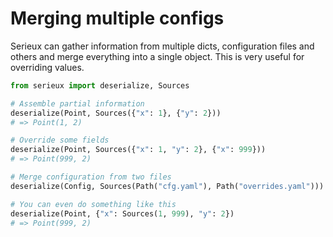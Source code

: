 
# Merging multiple configs

Serieux can gather information from multiple dicts, configuration files and others and merge everything into a single object. This is very useful for overriding values.

```python
from serieux import deserialize, Sources

# Assemble partial information
deserialize(Point, Sources({"x": 1}, {"y": 2}))
# => Point(1, 2)

# Override some fields
deserialize(Point, Sources({"x": 1, "y": 2}, {"x": 999}))
# => Point(999, 2)

# Merge configuration from two files
deserialize(Config, Sources(Path("cfg.yaml"), Path("overrides.yaml")))

# You can even do something like this
deserialize(Point, {"x": Sources(1, 999), "y": 2})
# => Point(999, 2)
```
